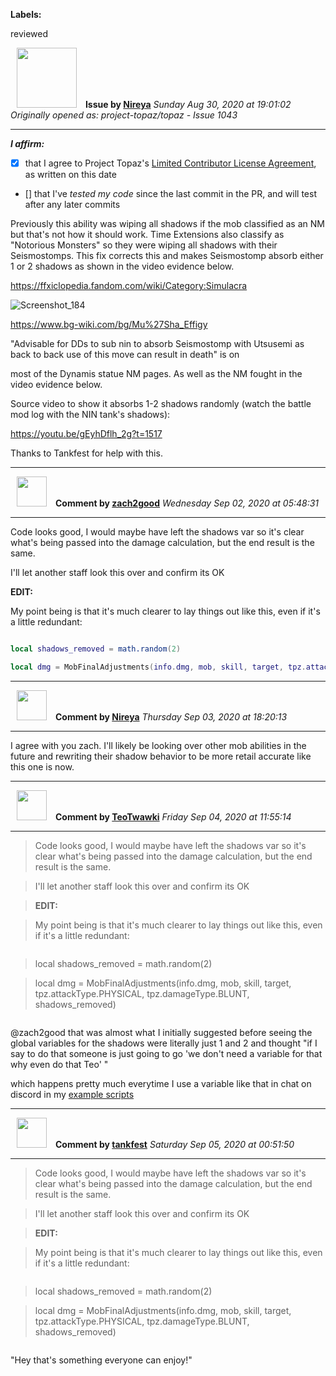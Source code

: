 **Labels:**

reviewed



<a href="https://github.com/Nireya"><img src="https://avatars2.githubusercontent.com/u/17558211?v=4" width="96" height="96" hspace="10"></img></a> **Issue by [Nireya](https://github.com/Nireya)**
_Sunday Aug 30, 2020 at 19:01:02_
_Originally opened as: project-topaz/topaz - Issue 1043_

----

<!-- place 'x' mark between square [] brackets to affirm: -->
**_I affirm:_**
- [x] that I agree to Project Topaz's [Limited Contributor License Agreement](http://project-topaz.com/blob/release/CONTRIBUTOR_AGREEMENT.md), as written on this date
- [] that I've _tested my code_ since the last commit in the PR, and will test after any later commits

Previously this ability was wiping all shadows if the mob classified as an NM but that's not how it should work. Time Extensions also classify as "Notorious Monsters" so they were wiping all shadows with their Seismostomps. This fix corrects this and makes Seismostomp absorb either 1 or 2 shadows as shown in the video evidence below.

https://ffxiclopedia.fandom.com/wiki/Category:Simulacra
![Screenshot_184](https://user-images.githubusercontent.com/17558211/91667269-4d0d4080-ead1-11ea-84bb-00becb5b7239.png)

https://www.bg-wiki.com/bg/Mu%27Sha_Effigy
"Advisable for DDs to sub nin to absorb Seismostomp with Utsusemi as back to back use of this move can result in death" is on
most of the Dynamis statue NM pages. As well as the NM fought in the video evidence below.

Source video to show it absorbs 1-2 shadows randomly (watch the battle mod log with the NIN tank's shadows):
https://youtu.be/gEyhDflh_2g?t=1517

Thanks to Tankfest for help with this.







----
<a href="https://github.com/zach2good"><img src="https://avatars3.githubusercontent.com/u/1389729?v=4" width="48" height="48" hspace="10"></img></a> **Comment by [zach2good](https://github.com/zach2good)**
_Wednesday Sep 02, 2020 at 05:48:31_

----

Code looks good, I would maybe have left the shadows var so it's clear what's being passed into the damage calculation, but the end result is the same.

I'll let another staff look this over and confirm its OK

**EDIT:**

My point being is that it's much clearer to lay things out like this, even if it's a little redundant:
```lua
local shadows_removed = math.random(2)
local dmg = MobFinalAdjustments(info.dmg, mob, skill, target, tpz.attackType.PHYSICAL, tpz.damageType.BLUNT, shadows_removed)
```


----
<a href="https://github.com/Nireya"><img src="https://avatars2.githubusercontent.com/u/17558211?v=4" width="48" height="48" hspace="10"></img></a> **Comment by [Nireya](https://github.com/Nireya)**
_Thursday Sep 03, 2020 at 18:20:13_

----

I agree with you zach. I'll likely be looking over other mob abilities in the future and rewriting their shadow behavior to be more retail accurate like this one is now.


----
<a href="https://github.com/TeoTwawki"><img src="https://avatars0.githubusercontent.com/u/6871475?v=4" width="48" height="48" hspace="10"></img></a> **Comment by [TeoTwawki](https://github.com/TeoTwawki)**
_Friday Sep 04, 2020 at 11:55:14_

----

> 
> 
> Code looks good, I would maybe have left the shadows var so it's clear what's being passed into the damage calculation, but the end result is the same.
> 
> I'll let another staff look this over and confirm its OK
> 
> **EDIT:**
> 
> My point being is that it's much clearer to lay things out like this, even if it's a little redundant:
> 
> ```lua
> local shadows_removed = math.random(2)
> local dmg = MobFinalAdjustments(info.dmg, mob, skill, target, tpz.attackType.PHYSICAL, tpz.damageType.BLUNT, shadows_removed)
> ```

@zach2good that was almost what I initially suggested before seeing the global variables for the shadows were literally just 1 and 2 and thought "if I say to do that someone is just going to go 'we don't need a variable for that why even do that Teo' "
which happens pretty much everytime I use a variable like that in chat on discord in my [example scripts](https://discordapp.com/channels/639659267003252746/639670779386134548/745785506633220216)




----
<a href="https://github.com/tankfest"><img src="https://avatars1.githubusercontent.com/u/37684138?v=4" width="48" height="48" hspace="10"></img></a> **Comment by [tankfest](https://github.com/tankfest)**
_Saturday Sep 05, 2020 at 00:51:50_

----

> 
> 
> Code looks good, I would maybe have left the shadows var so it's clear what's being passed into the damage calculation, but the end result is the same.
> 
> I'll let another staff look this over and confirm its OK
> 
> **EDIT:**
> 
> My point being is that it's much clearer to lay things out like this, even if it's a little redundant:
> 
> ```lua
> local shadows_removed = math.random(2)
> local dmg = MobFinalAdjustments(info.dmg, mob, skill, target, tpz.attackType.PHYSICAL, tpz.damageType.BLUNT, shadows_removed)
> ```

"Hey that's something everyone can enjoy!"
